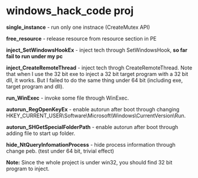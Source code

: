 # windows_hack_code proj

**single_instance** - run only one instnace (CreateMutex API)  

**free_resource** - release resource from resource section in PE  

**inject_SetWindowsHookEx** - inject tech through SetWindowsHook, **so far fail to run under my pc**   

**inject_CreateRemoteThread** - inject tech throgh CreateRemoteThread. Note that when I use the 32 bit exe to inject a 32 bit target program with a 32 bit dll, it works. But I failed to do the same thing under 64 bit (including exe, target program and dll).  

**run_WinExec** - invoke some file through WinExec.  

**autorun_RegOpenKeyEx** - enable autorun after boot through changing HKEY_CURRENT_USER\Software\Microsoft\Windows\CurrentVersion\Run.  

**autorun_SHGetSpecialFolderPath** - enable autorun after boot through adding file to start up folder.  

**hide_NtQueryInfomationProcess** - hide process information through change peb. (test under 64 bit, trivial effect)  

**Note:** Since the whole project is under win32, you should find 32 bit program to inject. 

